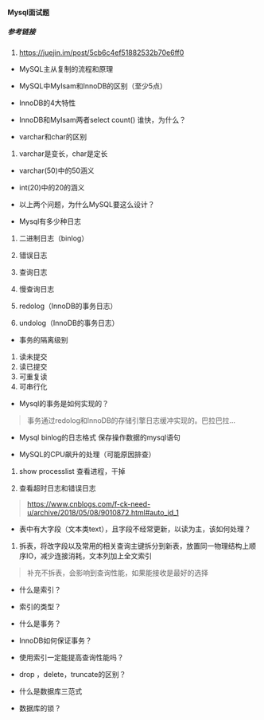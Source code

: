 #### Mysql面试题

##### 参考链接
1. https://juejin.im/post/5cb6c4ef51882532b70e6ff0

- MySQL主从复制的流程和原理


- MySQL中MyIsam和InnoDB的区别（至少5点）


- InnoDB的4大特性

- InnoDB和MyIsam两者select count() 谁快，为什么？


- varchar和char的区别
1. varchar是变长，char是定长


- varchar(50)中的50涵义

- int(20)中的20的涵义

- 以上两个问题，为什么MySQL要这么设计？

- Mysql有多少种日志
1. 二进制日志（binlog）

2. 错误日志

3. 查询日志

4. 慢查询日志

5. redolog（InnoDB的事务日志）

6. undolog（InnoDB的事务日志）


- 事务的隔离级别
1. 读未提交
2. 读已提交
3. 可重复读
4. 可串行化

- Mysql的事务是如何实现的？
> 事务通过redolog和InnoDB的存储引擎日志缓冲实现的。巴拉巴拉...

- Mysql binlog的日志格式
保存操作数据的mysql语句


- MySQL的CPU飙升的处理（可能原因排查）
1. show processlist 查看进程，干掉

2. 查看超时日志和错误日志

> https://www.cnblogs.com/f-ck-need-u/archive/2018/05/08/9010872.html#auto_id_1

- 表中有大字段（文本类text），且字段不经常更新，以读为主，该如何处理？
1. 拆表，将改字段以及常用的相关查询主键拆分到新表，放置同一物理结构上顺序IO，减少连接消耗，文本列加上全文索引

>补充不拆表，会影响到查询性能，如果能接收是最好的选择

- 什么是索引？

- 索引的类型？

- 什么是事务？

- InnoDB如何保证事务？

- 使用索引一定能提高查询性能吗？

- drop ，delete，truncate的区别？

- 什么是数据库三范式

- 数据库的锁？

